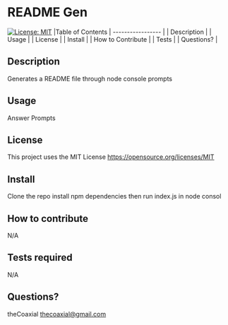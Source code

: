 # README Gen 
     
[![License: MIT](https://img.shields.io/badge/License-MIT-yellow.svg)](https://opensource.org/licenses/MIT) 
  |Table of Contents
  | ----------------- |
  | Description       |
  | Usage             |
  | License           |
  | Install           |
  | How to Contribute |
  | Tests             |
  | Questions?        |

  ## Description
  Generates a README file through node console prompts  
  
  ## Usage
  Answer Prompts 

  ## License
  This project uses the MIT License 
           https://opensource.org/licenses/MIT
                  
    
  ## Install
   Clone the repo install npm dependencies then run index.js in node consol   
    
  ## How to contribute
  N/A

  ## Tests required
  N/A
    
  ## Questions?
  theCoaxial
  thecoaxial@gmail.com

  